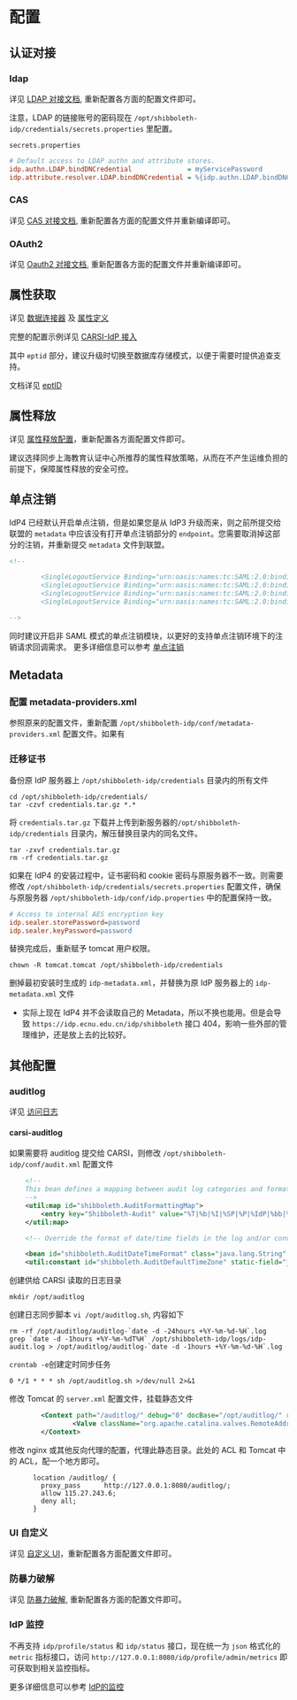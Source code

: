 # 配置

## 认证对接
### ldap
详见 [LDAP 对接文档](https://eac.cloud.sh.edu.cn/document/idp4/idp_auth.html), 重新配置各方面的配置文件即可。

注意，LDAP 的链接账号的密码现在 `/opt/shibboleth-idp/credentials/secrets.properties` 里配置。

`secrets.properties`
```ini
# Default access to LDAP authn and attribute stores. 
idp.authn.LDAP.bindDNCredential              = myServicePassword
idp.attribute.resolver.LDAP.bindDNCredential = %{idp.authn.LDAP.bindDNCredential:undefined}
```
### CAS
详见 [CAS 对接文档](https://eac.cloud.sh.edu.cn/document/idp4/idp_cas.html), 重新配置各方面的配置文件并重新编译即可。

### OAuth2
详见 [Oauth2 对接文档](https://eac.cloud.sh.edu.cn/document/idp4/idp_oauth.html), 重新配置各方面的配置文件并重新编译即可。

## 属性获取
详见 [数据连接器](https://eac.cloud.sh.edu.cn/document/idp4/dataconnector.html) 及 [属性定义](https://eac.cloud.sh.edu.cn/document/idp4/attributes.html)

完整的配置示例详见 [CARSI-IdP 接入](https://eac.cloud.sh.edu.cn/document/idp4/idp_carsi.html)

其中 `eptid` 部分，建议升级时切换至数据库存储模式，以便于需要时提供追查支持。

文档详见 [eptID](https://eac.cloud.sh.edu.cn/document/idp4/eptID.html)

## 属性释放
详见 [属性释放配置](https://eac.cloud.sh.edu.cn/document/idp4/idp_filter.html)，重新配置各方面配置文件即可。

建议选择同步上海教育认证中心所推荐的属性释放策略，从而在不产生运维负担的前提下，保障属性释放的安全可控。

## 单点注销
IdP4 已经默认开启单点注销，但是如果您是从 IdP3 升级而来，则之前所提交给联盟的 `metadata` 中应该没有打开单点注销部分的 `endpoint`。您需要取消掉这部分的注销，并重新提交 `metadata` 文件到联盟。
```xml
<!--

        <SingleLogoutService Binding="urn:oasis:names:tc:SAML:2.0:bindings:HTTP-Redirect" Location="https://idp.xxx.edu.cn/idp/profile/SAML2/Redirect/SLO"/>
        <SingleLogoutService Binding="urn:oasis:names:tc:SAML:2.0:bindings:HTTP-POST" Location="https://idp.xxx.edu.cn/idp/profile/SAML2/POST/SLO"/>
        <SingleLogoutService Binding="urn:oasis:names:tc:SAML:2.0:bindings:HTTP-POST-SimpleSign" Location="https://idp.xxx.edu.cn/idp/profile/SAML2/POST-SimpleSign/SLO"/>
        <SingleLogoutService Binding="urn:oasis:names:tc:SAML:2.0:bindings:SOAP" Location="https://idp.xxx.edu.cn:8443/idp/profile/SAML2/SOAP/SLO"/>

-->
```
同时建议开启非 SAML 模式的单点注销模块，以更好的支持单点注销环境下的注销请求回调需求。
更多详细信息可以参考 [单点注销](https://eac.cloud.sh.edu.cn/document/idp4/idp_logout.html)

## Metadata
### 配置 metadata-providers.xml
参照原来的配置文件，重新配置 `/opt/shibboleth-idp/conf/metadata-providers.xml` 配置文件。如果有

### 迁移证书
备份原 IdP 服务器上 `/opt/shibboleth-idp/credentials` 目录内的所有文件
```
cd /opt/shibboleth-idp/credentials/
tar -czvf credentials.tar.gz *.*
```
将 `credentials.tar.gz` 下载并上传到新服务器的`/opt/shibboleth-idp/credentials` 目录内，解压替换目录内的同名文件。
```
tar -zxvf credentials.tar.gz
rm -rf credentials.tar.gz 
```

如果在 IdP4 的安装过程中，证书密码和 cookie 密码与原服务器不一致。则需要修改 `/opt/shibboleth-idp/credentials/secrets.properties` 配置文件，确保与原服务器 `/opt/shibboleth-idp/conf/idp.properties` 中的配置保持一致。
```ini
# Access to internal AES encryption key
idp.sealer.storePassword=password
idp.sealer.keyPassword=password
```

替换完成后，重新赋予 tomcat 用户权限。
```
chown -R tomcat.tomcat /opt/shibboleth-idp/credentials
```

删掉最初安装时生成的 `idp-metadata.xml`，并替换为原 IdP 服务器上的 `idp-metadata.xml` 文件
- 实际上现在 IdP4 并不会读取自己的 Metadata，所以不换也能用。但是会导致 `https://idp.ecnu.edu.cn/idp/shibboleth` 接口 404，影响一些外部的管理维护，还是放上去的比较好。

## 其他配置
### auditlog
详见 [访问日志](https://eac.cloud.sh.edu.cn/document/idp4/auditlog.html)
#### carsi-auditlog
如果需要将 auditlog 提交给 CARSI，则修改 `/opt/shibboleth-idp/conf/audit.xml` 配置文件
```xml
    <!--
    This bean defines a mapping between audit log categories and formatting strings.
    -->
    <util:map id="shibboleth.AuditFormattingMap">
        <entry key="Shibboleth-Audit" value="%T|%b|%I|%SP|%P|%IdP|%bb|%III|%u|%ac|%attr|%n|%i|%a|%s|" />
    </util:map>

    <!-- Override the format of date/time fields in the log and/or convert to default time zone. -->

    <bean id="shibboleth.AuditDateTimeFormat" class="java.lang.String" c:_0="YYYY-MM-dd'T'HH:mm:ss.SSSZZ" />
    <util:constant id="shibboleth.AuditDefaultTimeZone" static-field="java.lang.Boolean.TRUE" />
```
创建供给 CARSI 读取的日志目录
```
mkdir /opt/auditlog
```
创建日志同步脚本 `vi /opt/auditlog.sh`, 内容如下
```
rm -rf /opt/auditlog/auditlog-`date -d -24hours +%Y-%m-%d-%H`.log
grep `date -d -1hours +%Y-%m-%dT%H` /opt/shibboleth-idp/logs/idp-audit.log > /opt/auditlog/auditlog-`date -d -1hours +%Y-%m-%d-%H`.log
```
`crontab -e`创建定时同步任务
```
0 */1 * * * sh /opt/auditlog.sh >/dev/null 2>&1
```
修改 Tomcat 的 `server.xml` 配置文件，挂载静态文件
```xml
        <Context path="/auditlog/" debug="0" docBase="/opt/auditlog/" reloadable="true">
                <Valve className="org.apache.catalina.valves.RemoteAddrValve" allow="127.0.0.1|115.27.243.6" deny="" denyStatus="403"/>
        </Context>
```
修改 nginx 或其他反向代理的配置，代理此静态目录。此处的 ACL 和 Tomcat 中的 ACL，配一个地方即可。
```
      location /auditlog/ {
        proxy_pass      http://127.0.0.1:8080/auditlog/;
        allow 115.27.243.6;
        deny all;
      }
```
### UI 自定义
详见 [自定义 UI](https://eac.cloud.sh.edu.cn/document/idp4/ui.html)，重新配置各方面配置文件即可。

### 防暴力破解
详见 [防暴力破解](https://eac.cloud.sh.edu.cn/document/idp4/account_lock.html), 重新配置各方面的配置文件即可。

### IdP 监控
不再支持 `idp/profile/status` 和 `idp/status` 接口，现在统一为 `json` 格式化的 `metric` 指标接口，访问 `http://127.0.0.1:8080/idp/profile/admin/metrics` 即可获取到相关监控指标。

更多详细信息可以参考 [IdP的监控](https://eac.cloud.sh.edu.cn/document/idp4/monitor.html)

